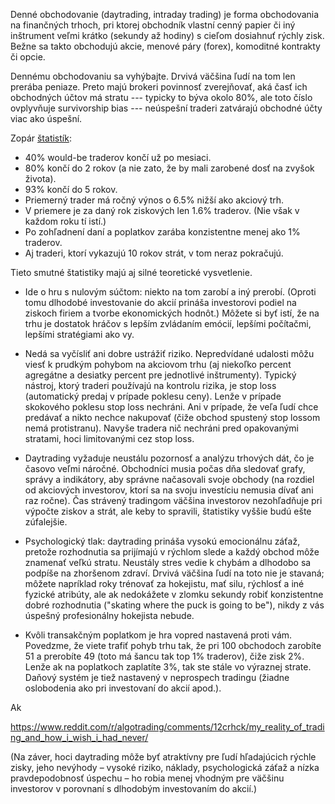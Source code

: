 Denné obchodovanie (daytrading, intraday trading) je forma obchodovania na finančných trhoch, pri ktorej obchodník vlastní cenný papier či iný inštrument veľmi krátko (sekundy až hodiny) s cieľom dosiahnuť rýchly zisk. Bežne sa takto obchodujú akcie, menové páry (forex), komoditné kontrakty či opcie.

Dennému obchodovaniu sa vyhýbajte. Drvivá väčšina ľudí na tom len prerába peniaze. Preto majú brokeri povinnosť zverejňovať, aká časť ich obchodných účtov má stratu --- typicky to býva okolo 80%, ale toto číslo ovplyvňuje survivorship bias --- neúspešní traderi zatvárajú obchodné účty viac ako úspešní.

Zopár [štatistík](https://tradeciety.com/24-statistics-why-most-traders-lose-money):
* 40% would-be traderov končí už po mesiaci.
* 80% končí do 2 rokov (a nie zato, že by mali zarobené dosť na zvyšok života).
* 93% končí do 5 rokov.
* Priemerný trader má ročný výnos o 6.5% nižší ako akciový trh.
* V priemere je za daný rok ziskových len 1.6% traderov. (Nie však v každom roku tí istí.)
* Po zohľadnení daní a poplatkov zarába konzistentne menej ako 1% traderov.
* Aj traderi, ktorí vykazujú 10 rokov strát, v tom neraz pokračujú. 

Tieto smutné štatistiky majú aj silné teoretické vysvetlenie.

* Ide o hru s nulovým súčtom: niekto na tom zarobí a iný prerobí. (Oproti tomu dlhodobé investovanie do akcií prináša investorovi podiel na ziskoch firiem a tvorbe ekonomických hodnôt.) Môžete si byť istí, že na trhu je dostatok hráčov s lepším zvládaním emócií, lepšími počítačmi, lepšími stratégiami ako vy.

* Nedá sa vyčísliť ani dobre ustrážiť riziko. Nepredvídané udalosti môžu viesť k prudkým pohybom na akciovom trhu (aj niekoľko percent agregátne a desiatky percent pre jednotlivé inštrumenty). Typický nástroj, ktorý traderi používajú na kontrolu rizika, je stop loss (automatický predaj v prípade poklesu ceny). Lenže v prípade skokového poklesu stop loss nechráni. Ani v prípade, že veľa ľudí chce predávať a nikto nechce nakupovať (čiže obchod spustený stop lossom nemá protistranu). Navyše tradera nič nechráni pred opakovanými stratami, hoci limitovanými cez stop loss. 

* Daytrading vyžaduje neustálu pozornosť a analýzu trhových dát, čo je časovo veľmi náročné. Obchodníci musia počas dňa sledovať grafy, správy a indikátory, aby správne načasovali svoje obchody (na rozdiel od akciových investorov, ktorí sa na svoju investíciu nemusia dívať ani raz ročne). Čas strávený tradingom väčšina investorov nezohľadňuje pri výpočte ziskov a strát, ale keby to spravili, štatistiky vyššie budú ešte zúfalejšie.

* Psychologický tlak: daytrading prináša vysokú emocionálnu záťaž, pretože rozhodnutia sa prijímajú v rýchlom slede a každý obchod môže znamenať veľkú stratu. Neustály stres vedie k chybám a dlhodobo sa podpíše na zhoršenom zdraví. Drvivá väčšina ľudí na toto nie je stavaná; môžete napríklad roky trénovať za hokejistu, mať silu, rýchlosť a iné fyzické atribúty, ale ak nedokážete v zlomku sekundy robiť konzistentne dobré rozhodnutia ("skating where the puck is going to be"), nikdy z vás úspešný profesionálny hokejista nebude.

* Kvôli transakčným poplatkom je hra vopred nastavená proti vám. Povedzme, že viete trafiť pohyb trhu tak, že pri 100 obchodoch zarobíte 51 a prerobíte 49 (toto má šancu tak top 1% traderov), čiže zisk 2%. Lenže ak na poplatkoch zaplatíte 3%, tak ste stále vo výraznej strate. Daňový systém je tiež nastavený v neprospech tradingu (žiadne oslobodenia ako pri investovaní do akcií apod.).

Ak 

https://www.reddit.com/r/algotrading/comments/12crhck/my_reality_of_trading_and_how_i_wish_i_had_never/


(Na záver, hoci daytrading môže byť atraktívny pre ľudí hľadajúcich rýchle zisky, jeho nevýhody – vysoké riziko, náklady, psychologická záťaž a nízka pravdepodobnosť úspechu – ho robia menej vhodným pre väčšinu investorov v porovnaní s dlhodobým investovaním do akcií.)
